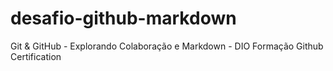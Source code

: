 # desafio-github-markdown
Git &amp; GitHub - Explorando Colaboração e Markdown - DIO Formação Github Certification
